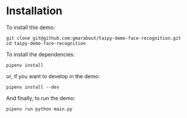 # Installation

To install this demo:

```
git clone git@github.com:gmarabout/taipy-demo-face-recognition.git
cd taipy-demo-face-recognition
```

To install the dependencies:
```
pipenv install
```

or, if you want to develop in the demo:
```
pipenv install --dev
```

And finally, to run the demo:
```
pipenv run python main.py
```
